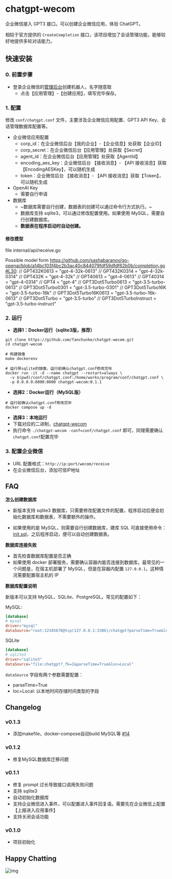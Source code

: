 # chatgpt-wecom

企业微信接入 GPT3 接口。可以创建企业微信应用，体验 ChatGPT。

相较于官方提供的 `CreateCompletion` 接口，该项目增加了会话管理功能，能够较好地提供多轮对话能力。

## 快速安装

### 0. 前置步骤
* 登录企业微信的[管理后台](https://work.weixin.qq.com/wework_admin/loginpage_wx)创建机器人，名字随意取
  * 点击【应用管理】-【创建应用】，填写完毕保存。

### 1. 配置

修改 `conf/chatgpt.conf` 文件，主要涉及企业微信应用配置、GPT3 API Key、会话管理数据库配置等。

- 企业微信应用配置
  - corp_id：在企业微信后台【我的企业】-【企业信息】处获取【企业ID】
  - corp_secret：在企业微信后台【应用管理】处获取【Secret】
  - agent_id：在企业微信后台【应用管理】处获取【AgentId】
  - encoding_aes_key：企业微信后台 【接收消息】- 【API 接收消息】获取【EncodingAESKey】，可以随机生成
  - token：企业微信后台 【接收消息】- 【API 接收消息】获取【Token】，可以随机生成
- OpenAI Key
  - 需要自行申请
- 数据库
  - ~数据库需要自行创建，数据表的创建可以通过命令行方式执行。~
  - 数据库支持 sqlite3，可以通过修改配置使用。如果使用 MySQL，需要自行创建数据库。
  - **数据表在程序启动时自动创建。**

#### 修改模型
file internal/api/receive.go

Possible model form https://github.com/sashabaranov/go-openai/blob/a14bc103f4bc2b3ac40c844079fdf59dfdf62b0b/completion.go#L30:
	// GPT432K0613           = "gpt-4-32k-0613"
	// GPT432K0314           = "gpt-4-32k-0314"
	// GPT432K               = "gpt-4-32k"
	// GPT40613              = "gpt-4-0613"
	// GPT40314              = "gpt-4-0314"
	// GPT4                  = "gpt-4"
	// GPT3Dot5Turbo0613     = "gpt-3.5-turbo-0613"
	// GPT3Dot5Turbo0301     = "gpt-3.5-turbo-0301"
	// GPT3Dot5Turbo16K      = "gpt-3.5-turbo-16k"
	// GPT3Dot5Turbo16K0613  = "gpt-3.5-turbo-16k-0613"
	// GPT3Dot5Turbo         = "gpt-3.5-turbo"
	// GPT3Dot5TurboInstruct = "gpt-3.5-turbo-instruct"

### 2. 运行
* **选择1：Docker运行（sqlite3版，推荐）**

```shell
git clone https://github.com/fanchunke/chatgpt-wecom.git
cd chatgpt-wecom

# 构建镜像
make dockerenv

# 运行带sqlite的镜像，运行前确认chatgpt.conf修改完毕
docker run -it -d --name chatgpt --restart=always \
  -v $(pwd)/conf/chatgpt.conf:/home/works/program/conf/chatgpt.conf \
  -p 0.0.0.0:8000:8000 chatgpt-wecom:0.1.1
```

* **选择2：Docker运行（MySQL版）**
```shell
# 运行前确认chatgpt.conf修改完毕
docker compose up -d
```

* **选择3：本地运行**
* 下载对应的二进制，[chatgpt-wecom](https://github.com/fanchunke/chatgpt-wecom/releases)
* 执行命令 `./chatgpt-wecom -conf=conf/chatgpt.conf` 即可，同理需要确认`chatgpt.conf`配置完毕

### 3. 配置企业微信

* URL 配置格式：`http://ip:port/wecom/receive`
* 在企业微信后台，添加可信IP地址

## FAQ

**怎么创建数据库**

- 新版本支持 sqlite3 数据库，只需要修改配置文件的配置，程序启动后便会初始化数据库和数据表，不需要额外的操作。

- 如果使用的是 MySQL，则需要自行创建数据库，建库 SQL 可直接使用命令：[init.sql](/init.sql)，之后程序启动，便可以自动创建数据表。


**数据库连接失败**

- 首先检查数据库配置是否正确
- 如果使用 docker 部署服务，需要确认容器内能否连接到数据库。最常见的一个问题是，在宿主机部署了 MySQL，但是在容器内配置 `127.0.0.1`，这种情况需要配置宿主机的 IP

**数据库配置说明**

新版本可以支持 MySQL、SQLite、PostgreSQL。常见的配置如下：

MySQL:

```toml
[database]
# mysql
driver="mysql"
dataSource="root:12345678@tcp(127.0.0.1:3306)/chatgpt?parseTime=True&loc=Local"
```

SQLite

```toml
[database]
# sqlite3
driver="sqlite3"
dataSource="file:chatgpt?_fk=1&parseTime=True&loc=Local"
```

`dataSource` 字段有两个参数需要配置：
- parseTime=True
- loc=Local: 以本地时间存储时间类型的字段

## Changelog

### v0.1.3
- 添加makefile，docker-compose自动build MySQL等 [#14](https://github.com/fanchunke/chatgpt-wecom/pull/14)

### v0.1.2
- 修复MySQL数据库迁移问题

### v0.1.1

- 修复 prompt 过长导致接口调用失败问题
- 支持 sqlite3
- 自动初始化数据库
- 支持企业微信进入事件，可以配置进入事件回复语。需要先在企业微信上配置【上报进入应用事件】
- 支持关闭会话功能

### v0.1.0

- 项目初始化

## Happy Chatting
![img](assets/example.jpg)
